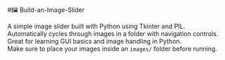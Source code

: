 #🖼️ Build-an-Image-Slider 

A simple image slider built with Python using Tkinter and PIL.  
Automatically cycles through images in a folder with navigation controls.  
Great for learning GUI basics and image handling in Python.  
Make sure to place your images inside an `images/` folder before running.
